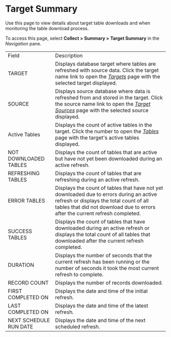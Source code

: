 # Target Summary

<div class="use">

Use this page to view details about target table downloads and when
monitoring the table download process.

</div>

To access this page, select **Collect \> Summary \> Target Summary** in
the *Navigation*
pane.

|                        |                                                                                                                                                                                                                     |
| ---------------------- | ------------------------------------------------------------------------------------------------------------------------------------------------------------------------------------------------------------------- |
| Field                  | Description                                                                                                                                                                                                         |
| TARGET                 | Displays database target where tables are refreshed with source data. Click the target name link to open the *[Targets](Targets_H_Collect.htm)* page with the selected target displayed.                            |
| SOURCE                 | Displays source database where data is refreshed from and stored in the target. Click the source name link to open the *[Target Sources](Target_Sources_H_Collect.htm)* page with the selected source displayed.    |
| Active Tables          | Displays the count of active tables in the target. Click the number to open the *[Tables](Tables_H.htm)* page with the target's active tables displayed.                                                            |
| NOT DOWNLOADED TABLES  | Displays the count of tables that are active but have not yet been downloaded during an active refresh.                                                                                                             |
| REFRESHING TABLES      | Displays the count of tables that are refreshing during an active refresh.                                                                                                                                          |
| ERROR TABLES           | Displays the count of tables that have not yet downloaded due to errors during an active refresh or displays the total count of all tables that did not download due to errors after the current refresh completed. |
| SUCCESS TABLES         | Displays the count of tables that have downloaded during an active refresh or displays the total count of all tables that downloaded after the current refresh completed.                                           |
| DURATION               | Displays the number of seconds that the current refresh has been running or the number of seconds it took the most current refresh to complete.                                                                     |
| RECORD COUNT           | Displays the number of records downloaded.                                                                                                                                                                          |
| FIRST COMPLETED ON     | Displays the date and time of the initial refresh.                                                                                                                                                                  |
| LAST COMPLETED ON      | Displays the date and time of the latest refresh.                                                                                                                                                                   |
| NEXT SCHEDULE RUN DATE | Displays the date and time of the next scheduled refresh.                                                                                                                                                           |
